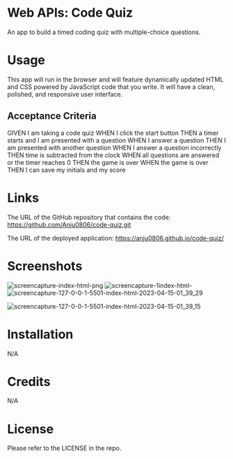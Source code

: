 # Web APIs: Code Quiz
An app to build a timed coding quiz with multiple-choice questions.

# Usage
This app will run in the browser and will feature dynamically updated HTML and CSS powered by JavaScript code that you write. It will have a clean, polished, and responsive user interface. 

## Acceptance Criteria
GIVEN I am taking a code quiz
WHEN I click the start button
THEN a timer starts and I am presented with a question
WHEN I answer a question
THEN I am presented with another question
WHEN I answer a question incorrectly
THEN time is subtracted from the clock
WHEN all questions are answered or the timer reaches 0
THEN the game is over
WHEN the game is over
THEN I can save my initials and my score

# Links
The URL of the GitHub repository that contains the code: https://github.com/Anju0806/code-quiz.git

The URL of the deployed application: https://anju0806.github.io/code-quiz/

# Screenshots
![screencapture-index-html-png](https://user-images.githubusercontent.com/126565826/232118432-2e553a55-0259-4420-b152-b38b40076633.png)
![screencapture-1index-html-](https://user-images.githubusercontent.com/126565826/232118577-d652c016-3a87-4e5b-bbb5-dbedbbf5b615.png)
![screencapture-127-0-0-1-5501-index-html-2023-04-15-01_39_29](https://user-images.githubusercontent.com/126565826/232118627-8be7fd0a-cc98-4e36-aa4b-0766020f8d5a.png)

![screencapture-127-0-0-1-5501-index-html-2023-04-15-01_39_15](https://user-images.githubusercontent.com/126565826/232119115-98072512-babe-43da-aa33-6eca56ecd11a.png)



# Installation
N/A

# Credits
N/A

# License
Please refer to the LICENSE in the repo.

